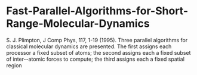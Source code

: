 # Fast-Parallel-Algorithms-for-Short-Range-Molecular-Dynamics
S. J. Plimpton, J Comp Phys, 117, 1-19 (1995).  Three parallel algorithms for classical molecular dynamics are presented. The first assigns each processor a fixed subset of atoms; the second assigns each a fixed subset of inter--atomic forces to compute; the third assigns each a fixed spatial region
